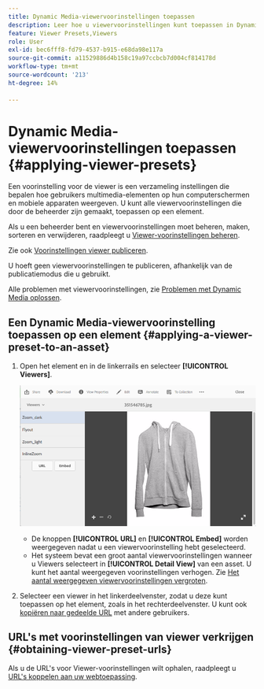 ```yaml
---
title: Dynamic Media-viewervoorinstellingen toepassen
description: Leer hoe u viewervoorinstellingen kunt toepassen in Dynamic Media.
feature: Viewer Presets,Viewers
role: User
exl-id: bec6fff8-fd79-4537-b915-e68da98e117a
source-git-commit: a11529886d4b158c19a97ccbcb7d004cf814178d
workflow-type: tm+mt
source-wordcount: '213'
ht-degree: 14%

---
```


# Dynamic Media-viewervoorinstellingen toepassen {#applying-viewer-presets}

Een voorinstelling voor de viewer is een verzameling instellingen die bepalen hoe gebruikers multimedia-elementen op hun computerschermen en mobiele apparaten weergeven. U kunt alle viewervoorinstellingen die door de beheerder zijn gemaakt, toepassen op een element.

Als u een beheerder bent en viewervoorinstellingen moet beheren, maken, sorteren en verwijderen, raadpleegt u [Viewer-voorinstellingen beheren](managing-viewer-presets.md).

Zie ook [Voorinstellingen viewer publiceren](managing-viewer-presets.md#publishing-viewer-presets).

U hoeft geen viewervoorinstellingen te publiceren, afhankelijk van de publicatiemodus die u gebruikt.

Alle problemen met viewervoorinstellingen, zie [Problemen met Dynamic Media oplossen](troubleshoot-dm.md#viewers).

## Een Dynamic Media-viewervoorinstelling toepassen op een element {#applying-a-viewer-preset-to-an-asset}

1. Open het element en in de linkerrails en selecteer **[!UICONTROL Viewers]**.

   ![chlimage_1-104](assets/chlimage_1-104.png)

   * De knoppen **[!UICONTROL URL]** en **[!UICONTROL Embed]** worden weergegeven nadat u een viewervoorinstelling hebt geselecteerd.
   * Het systeem bevat een groot aantal viewervoorinstellingen wanneer u Viewers selecteert in **[!UICONTROL Detail View]** van een asset. U kunt het aantal weergegeven voorinstellingen verhogen. Zie [Het aantal weergegeven viewervoorinstellingen vergroten](managing-viewer-presets.md).

1. Selecteer een viewer in het linkerdeelvenster, zodat u deze kunt toepassen op het element, zoals in het rechterdeelvenster. U kunt ook [kopiëren naar gedeelde URL](linking-urls-to-yourwebapplication.md) met andere gebruikers.

## URL&#39;s met voorinstellingen van viewer verkrijgen {#obtaining-viewer-preset-urls}

Als u de URL&#39;s voor Viewer-voorinstellingen wilt ophalen, raadpleegt u [URL&#39;s koppelen aan uw webtoepassing](linking-urls-to-yourwebapplication.md).
